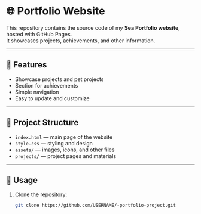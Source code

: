 # 🌐 Portfolio Website

This repository contains the source code of my **Sea Portfolio website**, hosted with GitHub Pages.  
It showcases projects, achievements, and other information.

---

## 🚀 Features
- Showcase projects and pet projects  
- Section for achievements  
- Simple navigation  
- Easy to update and customize  

---

## 📂 Project Structure
- `index.html` — main page of the website  
- `style.css` — styling and design  
- `assets/` — images, icons, and other files  
- `projects/` — project pages and materials  

---

## 🔧 Usage
1. Clone the repository:
   ```bash
   git clone https://github.com/USERNAME/-portfolio-project.git
